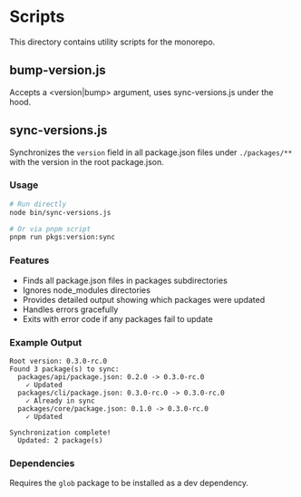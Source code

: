 # Scripts

This directory contains utility scripts for the monorepo.

## bump-version.js

Accepts a <version|bump> argument, uses sync-versions.js under the hood.

## sync-versions.js

Synchronizes the `version` field in all package.json files under `./packages/**` with the version in the root package.json.

### Usage

```bash
# Run directly
node bin/sync-versions.js

# Or via pnpm script
pnpm run pkgs:version:sync
```

### Features

- Finds all package.json files in packages subdirectories
- Ignores node_modules directories
- Provides detailed output showing which packages were updated
- Handles errors gracefully
- Exits with error code if any packages fail to update

### Example Output

```
Root version: 0.3.0-rc.0
Found 3 package(s) to sync:
  packages/api/package.json: 0.2.0 -> 0.3.0-rc.0
    ✓ Updated
  packages/cli/package.json: 0.3.0-rc.0 -> 0.3.0-rc.0
    ✓ Already in sync
  packages/core/package.json: 0.1.0 -> 0.3.0-rc.0
    ✓ Updated

Synchronization complete!
  Updated: 2 package(s)
```

### Dependencies

Requires the `glob` package to be installed as a dev dependency.
